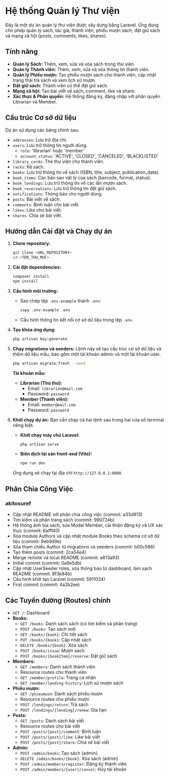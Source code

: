 # Hệ thống Quản lý Thư viện

Đây là một dự án quản lý thư viện được xây dựng bằng Laravel. Ứng dụng cho phép quản lý sách, tác giả, thành viên, phiếu mượn sách, đặt giữ sách và mạng xã hội (posts, comments, likes, shares).

## Tính năng

-   **Quản lý Sách:** Thêm, xem, sửa và xóa sách trong thư viện.
-   **Quản lý Thành viên:** Thêm, xem, sửa và xóa thông tin thành viên.
-   **Quản lý Phiếu mượn:** Tạo phiếu mượn sách cho thành viên, cập nhật trạng thái trả sách và xem lịch sử mượn.
-   **Đặt giữ sách:** Thành viên có thể đặt giữ sách.
-   **Mạng xã hội:** Tạo bài viết về sách, comment, like và share.
-   **Xác thực & Phân quyền:** Hệ thống đăng ký, đăng nhập với phân quyền Librarian và Member.

## Cấu trúc Cơ sở dữ liệu

Dự án sử dụng các bảng chính sau:

-   `addresses`: Lưu trữ địa chỉ.
-   `users`: Lưu trữ thông tin người dùng.
    -   `role`: 'librarian' hoặc 'member'
    -   `account_status`: 'ACTIVE', 'CLOSED', 'CANCELED', 'BLACKLISTED'
-   `library_cards`: Thẻ thư viện cho thành viên.
-   `racks`: Kệ sách.
-   `books`: Lưu trữ thông tin về sách (ISBN, title, subject, publication_date).
-   `book_items`: Các bản sao vật lý của sách (barcode, format, status).
-   `book_lendings`: Lưu trữ thông tin về các lần mượn sách.
-   `book_reservations`: Lưu trữ thông tin đặt giữ sách.
-   `notifications`: Thông báo cho người dùng.
-   `posts`: Bài viết về sách.
-   `comments`: Bình luận cho bài viết.
-   `likes`: Like cho bài viết.
-   `shares`: Chia sẻ bài viết.

## Hướng dẫn Cài đặt và Chạy dự án

1.  **Clone repository:**

    ```bash
    git clone <URL_REPOSITORY>
    cd <TEN_THU_MUC>
    ```

2.  **Cài đặt dependencies:**

    ```bash
    composer install
    npm install
    ```

3.  **Cấu hình môi trường:**

    -   Sao chép tệp `.env.example` thành `.env`:
        ```bash
        copy .env.example .env
        ```
    -   Cấu hình thông tin kết nối cơ sở dữ liệu trong tệp `.env`.

4.  **Tạo khóa ứng dụng:**

    ```bash
    php artisan key:generate
    ```

5.  **Chạy migrations và seeders:**
    Lệnh này sẽ tạo cấu trúc cơ sở dữ liệu và thêm dữ liệu mẫu, bao gồm một tài khoản admin và một tài khoản user.

    ```bash
    php artisan migrate:fresh --seed
    ```

    **Tài khoản mẫu:**

    -   **Librarian (Thủ thư):**
        -   Email: `librarian@mail.com`
        -   Password: `password`
    -   **Member (Thành viên):**
        -   Email: `member@mail.com`
        -   Password: `password`

6.  **Khởi chạy dự án:**
    Bạn cần chạy cả hai lệnh sau trong hai cửa sổ terminal riêng biệt.

    -   **Khởi chạy máy chủ Laravel:**
        ```bash
        php artisan serve
        ```
    -   **Biên dịch tài sản front-end (Vite):**
        ```bash
        npm run dev
        ```

    Ứng dụng sẽ chạy tại địa chỉ `http://127.0.0.1:8000`.

## Phân Chia Công Việc

### akitosuref
-   Cập nhật README với phân chia công việc (commit: a33d913)
-   Tìm kiếm và phân trang sách (commit: 990724b)
-   Hệ thống ảnh bìa sách, sửa Model Member, cải thiện đăng ký và UX xác thực (commit: 6afff40)
-   Xóa module Authors và cập nhật module Books theo schema cơ sở dữ liệu (commit: 9eb9d9e)
-   Xóa tham chiếu Author từ migrations và seeders (commit: b00c586)
-   Tạo thêm posts (commit: 2ca54e4)
-   Merge remote và local README (commit: a613a93)
-   Initial commit (commit: 0a8e5db)
-   Cập nhật UserSeeder roles, xóa thông báo từ dashboard, làm sạch README (commit: 8f3b84b)
-   Cấu hình khởi tạo Laravel (commit: 5911024)
-   First commit (commit: 4a2b2ee)

## Các Tuyến đường (Routes) chính

-   `GET /`: Dashboard
-   **Books:**
    -   `GET /books`: Danh sách sách (có tìm kiếm và phân trang)
    -   `POST /books`: Tạo sách mới
    -   `GET /books/{book}`: Chi tiết sách
    -   `PUT /books/{book}`: Cập nhật sách
    -   `DELETE /books/{book}`: Xóa sách
    -   `POST /books/issue`: Mượn sách
    -   `POST /books/{bookItem}/reserve`: Đặt giữ sách
-   **Members:**
    -   `GET /members`: Danh sách thành viên
    -   Resource routes cho thành viên
    -   `GET /member/profile`: Trang cá nhân
    -   `GET /member/lending-history`: Lịch sử mượn sách
-   **Phiếu mượn:**
    -   `GET /phieumuon`: Danh sách phiếu mượn
    -   Resource routes cho phiếu mượn
    -   `POST /lendings/return`: Trả sách
    -   `POST /lendings/{lending}/renew`: Gia hạn
-   **Posts:**
    -   `GET /posts`: Danh sách bài viết
    -   Resource routes cho bài viết
    -   `POST /posts/{post}/comment`: Bình luận
    -   `POST /posts/{post}/like`: Like bài viết
    -   `POST /posts/{post}/share`: Chia sẻ bài viết
-   **Admin:**
    -   `POST /admin/books`: Tạo sách (admin)
    -   `DELETE /admin/books/{book}`: Xóa sách (admin)
    -   `POST /admin/members/register`: Đăng ký thành viên
    -   `POST /admin/members/{user}/cancel`: Hủy tài khoản
